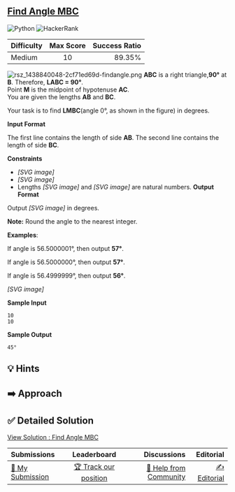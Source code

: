 ## [Find Angle MBC](https://www.hackerrank.com/challenges/find-angle)

![Python](https://img.shields.io/badge/python-3670A0?style=for-the-badge&logo=python&logoColor=ffdd54) ![HackerRank](https://img.shields.io/badge/-Hackerrank-2EC866?style=for-the-badge&logo=HackerRank&logoColor=white)

| Difficulty | Max Score | Success Ratio |
| :--------- | :-------: | ------------: |
| Medium     |    10     |        89.35% |

![](https://s3.amazonaws.com/hr-challenge-images/9668/1440151155-10b2b748ee-rsz_1438840048-2cf71ed69d-findangle.png "rsz_1438840048-2cf71ed69d-findangle.png")
**ABC** is a right triangle,**90°** at **B**.
Therefore, **LABC = 90°**.<br>Point **M** is the midpoint of hypotenuse **AC**.<br>You are given the lengths **AB** and **BC**.  

Your task is to find **LMBC**(angle 0°, as shown in the figure) in degrees.

**Input Format**

The first line contains the length of side **AB**.
The second line contains the length of side **BC**.

**Constraints**

* *[SVG image]*
* *[SVG image]*
* Lengths  *[SVG image]*  and  *[SVG image]*  are natural numbers.
**Output Format**

Output  *[SVG image]*  in degrees.   



**Note:** Round the angle to the nearest integer.


**Examples**:   

If angle is 56\.5000001°, then output **57°**.   

If angle is 56\.5000000°, then output **57°**.   

If angle is 56\.4999999°, then output **56°**. 


 *[SVG image]* 

**Sample Input**


```
10
10

```
**Sample Output**


```
45°

```

## 💡 Hints 

## ➡️ Approach 

## ✅ Detailed Solution
[View Solution : Find Angle MBC](./find_angle_mbc.py)

| Submissions                                                                     |                                     Leaderboard                                      |                                                                     Discussions |                                                                 Editorial |
| :------------------------------------------------------------------------------ | :----------------------------------------------------------------------------------: | ------------------------------------------------------------------------------: | ------------------------------------------------------------------------: |
| [📝 My Submission](https://www.hackerrank.com/challenges/find-angle/submissions) | [🏆 Track our position](https://www.hackerrank.com/challenges/find-angle/leaderboard) | [🤔 Help from Community](https://www.hackerrank.com/challenges/find-angle/forum) | [✍️ Editorial](https://www.hackerrank.com/challenges/find-angle/editorial) |

